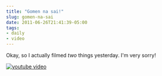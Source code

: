 ```yaml
---
title: "Gomen na sai!"
slug: gomen-na-sai
date: 2011-06-26T21:41:39-05:00
tags:
- daily
- video
---
```

Okay, so I actually filmed _two_ things yesterday. I'm very sorry!

[![youtube video](https://img.youtube.com/vi/C_1FX-TKXvY/0.jpg)](https://www.youtube.com/watch?v=C_1FX-TKXvY)
